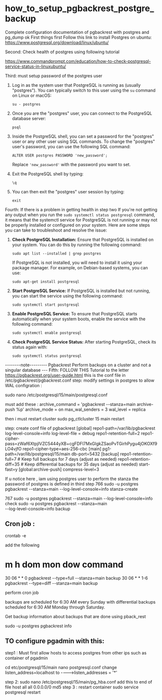 # how_to_setup_pgbackrest_postgre_backup
Complete configuration documentation of pgbackrest with postgres and pg_dump
ok
First things first 
Follow this link to install Postgres on ubuntu:
https://www.postgresql.org/download/linux/ubuntu/

Second:
Check health of postgres using following tutorial 

https://www.commandprompt.com/education/how-to-check-postgresql-service-status-in-linuxubuntu/

Third: must setup password of the postgres user 

1. Log in as the system user that PostgreSQL is running as (usually "postgres"). You can typically switch to this user using the `su` command on Linux or macOS:

   ```
   su - postgres
   ```

2. Once you are the "postgres" user, you can connect to the PostgreSQL database server:

   ```
   psql
   ```

3. Inside the PostgreSQL shell, you can set a password for the "postgres" user or any other user using SQL commands. To change the "postgres" user's password, you can use the following SQL command:

   ```
   ALTER USER postgres PASSWORD 'new_password';
   ```

   Replace `'new_password'` with the password you want to set.

4. Exit the PostgreSQL shell by typing:

   ```
   \q
   ```

5. You can then exit the "postgres" user session by typing:

   ```
   exit
   ```
Fourth: If there is a problem in getting health in step two
If you're not getting any output when you run the `sudo systemctl status postgresql` command, it means that the systemctl service for PostgreSQL is not running or may not be properly installed or configured on your system. Here are some steps you can take to troubleshoot and resolve the issue:

1. **Check PostgreSQL Installation:**
   Ensure that PostgreSQL is installed on your system. You can do this by running the following command:
   ```
   sudo apt list --installed | grep postgres
   ```
   If PostgreSQL is not installed, you will need to install it using your package manager. For example, on Debian-based systems, you can use:
   ```
   sudo apt-get install postgresql
   ```

2. **Start PostgreSQL Service:**
   If PostgreSQL is installed but not running, you can start the service using the following command:
   ```
   sudo systemctl start postgresql
   ```

3. **Enable PostgreSQL Service:**
   To ensure that PostgreSQL starts automatically when your system boots, enable the service with the following command:
   ```
   sudo systemctl enable postgresql
   ```

4. **Check PostgreSQL Service Status:**
   After starting PostgreSQL, check its status again with:
   ```
   sudo systemctl status postgresql
   ```
--------note--------- Pgbackrest Perform backups on a cluster and not a singular database ---
Fifth: FOLLOW THIS Tutorial to the letter https://pgbackrest.org/user-guide.html
this is the conf file in /etc/pgbackrest/pgbackrest.conf
step: modify settings in postgres to allow WAL configration :

sudo nano /etc/postgresql/15/main/postgresql.conf 

must add these : 
archive_command = 'pgbackrest --stanza=main archive-push %p'
archive_mode = on
max_wal_senders = 3
wal_level = replica

then i must restart cluster 
sudo pg_ctlcluster 15 main  restart

step: create conf file of pgbackrest
[global]
repo1-path=/var/lib/pgbackrest
log-level-console=info
log-level-file = debug
repo1-retention-full=2
repo1-cipher-pass=zWaf6XtpjIVZC5444yXB+cgFDFl7MxGlgkZSaoPvTGirhPygu4jOKOXf9LO4vjfO
repo1-cipher-type=aes-256-cbc
[main]
pg1-path=/var/lib/postgresql/15/main
db-port=5432
[backup]
repo1-retention-full=7 # Keep full backups for 7 days (adjust as needed)
repo1-retention-diff=35 # Keep differential backups for 35 days (adjust as needed)
start-fast=y
[global:archive-push]
compress-level=3


If u notice here , iam using postgres user to perform the stanza 
the password of postgres is defined  in third step
766  sudo -u postgres pgbackrest --stanza=main --log-level-console=info stanza-create
  
767  sudo -u postgres pgbackrest --stanza=main --log-level-console=info check
sudo -u postgres pgbackrest --stanza=main \
       --log-level-console=info backup

<h2>Cron job :</h2>

crontab -e 

add the following 
# m h  dom mon dow   command
30 06  *   *   0     pgbackrest --type=full --stanza=main backup
30 06  *   *   1-6   pgbackrest --type=diff --stanza=main backup

perform cron job 

backups are scheduled for 6:30 AM every Sunday with differential backups scheduled for 6:30 AM Monday through Saturday.

Get backup information about backups that are done using pback_rest

sudo -u postgres pgbackrest info

<h2>TO configure pgadmin with this: </h2>

step1 : Must first allow hosts to access postgres from other ips such as container of pgadmin

cd etc/postgresql/15/main
nano postgresql.conf 
change listen_address=localhost to  ---->listen_addresses = '*' 

step 2:
 sudo nano /etc/postgresql/15/main/pg_hba.conf
 add this to end of file
 host    all             all             0.0.0.0/0               md5
step 3 :
 restart container
 sudo service postgresql restart

